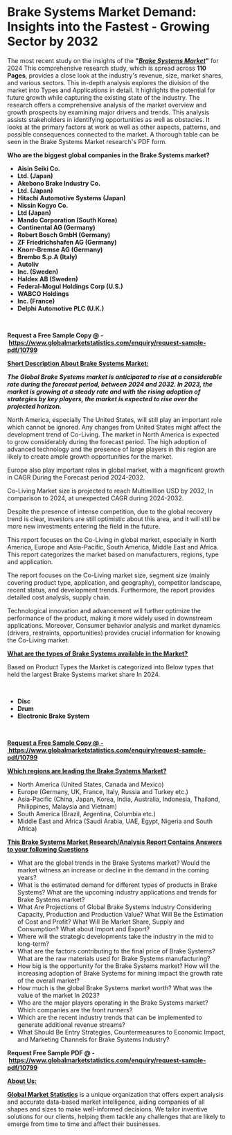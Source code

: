 <h1>Brake Systems Market Demand: Insights into the Fastest - Growing Sector by 2032</h1>
<p>The most recent study on the insights of the <strong>"</strong><a href="https://www.globalmarketstatistics.com/market-reports/brake-systems-market-10799"><strong><em>Brake Systems Market</em></strong></a><strong>"</strong>&nbsp;for 2024 This comprehensive research study, which is spread across <strong>110 Pages</strong>, provides a close look at the industry's revenue, size, market shares, and various sectors. This in-depth analysis explores the division of the market into Types and Applications in detail. It highlights the potential for future growth while capturing the existing state of the industry. The research offers a comprehensive analysis of the market overview and growth prospects by examining major drivers and trends. This analysis assists stakeholders in identifying opportunities as well as obstacles. It looks at the primary factors at work as well as other aspects, patterns, and possible consequences connected to the market. A thorough table can be seen in the Brake Systems Market research's PDF form.</p>
<p><strong>Who are the biggest global companies in the Brake Systems market?<br /></strong></p>
<ul>
<li><strong>Aisin Seiki Co.</strong></li>
<li><strong>Ltd. (Japan)</strong></li>
<li><strong>Akebono Brake Industry Co.</strong></li>
<li><strong>Ltd. (Japan)</strong></li>
<li><strong>Hitachi Automotive Systems (Japan)</strong></li>
<li><strong>Nissin Kogyo Co.</strong></li>
<li><strong>Ltd (Japan)</strong></li>
<li><strong>Mando Corporation (South Korea)</strong></li>
<li><strong>Continental AG (Germany)</strong></li>
<li><strong>Robert Bosch GmbH (Germany)</strong></li>
<li><strong>ZF Friedrichshafen AG (Germany)</strong></li>
<li><strong>Knorr-Bremse AG (Germany)</strong></li>
<li><strong>Brembo S.p.A (Italy)</strong></li>
<li><strong>Autoliv</strong></li>
<li><strong>Inc. (Sweden)</strong></li>
<li><strong>Haldex AB (Sweden)</strong></li>
<li><strong>Federal-Mogul Holdings Corp (U.S.)</strong></li>
<li><strong>WABCO Holdings</strong></li>
<li><strong>Inc. (France)</strong></li>
<li><strong>Delphi Automotive PLC (U.K.)</strong></li>
</ul>
<p>&nbsp;</p>
<p><strong>Request a Free Sample Copy @ -&nbsp;</strong><a href="https://www.globalmarketstatistics.com/enquiry/request-sample-pdf/10799"><strong>https://www.globalmarketstatistics.com/enquiry/request-sample-pdf/10799</strong></a></p>
<p><strong><u>Short Description About Brake Systems Market:</u></strong></p>
<p><strong><em>The Global Brake Systems market is anticipated to rise at a considerable rate during the forecast period, between 2024 and 2032. In 2023, the market is growing at a steady rate and with the rising adoption of strategies by key players, the market is expected to rise over the projected horizon.</em></strong></p>
<p>North America, especially The United States, will still play an important role which cannot be ignored. Any changes from United States might affect the development trend of Co-Living. The market in North America is expected to grow considerably during the forecast period. The high adoption of advanced technology and the presence of large players in this region are likely to create ample growth opportunities for the market.</p>
<p>Europe also play important roles in global market, with a magnificent growth in CAGR During the Forecast period 2024-2032.</p>
<p>Co-Living Market size is projected to reach Multimillion USD by 2032, In comparison to 2024, at unexpected CAGR during 2024-2032.</p>
<p>Despite the presence of intense competition, due to the global recovery trend is clear, investors are still optimistic about this area, and it will still be more new investments entering the field in the future.</p>
<p>This report focuses on the Co-Living in global market, especially in North America, Europe and Asia-Pacific, South America, Middle East and Africa. This report categorizes the market based on manufacturers, regions, type and application.</p>
<p>The report focuses on the Co-Living market size, segment size (mainly covering product type, application, and geography), competitor landscape, recent status, and development trends. Furthermore, the report provides detailed cost analysis, supply chain.</p>
<p>Technological innovation and advancement will further optimize the performance of the product, making it more widely used in downstream applications. Moreover, Consumer behavior analysis and market dynamics (drivers, restraints, opportunities) provides crucial information for knowing the Co-Living market.</p>
<p><strong><u>What are the types of Brake Systems available in the Market?</u></strong></p>
<p>Based on Product Types the Market is categorized into Below types that held the largest Brake Systems market share In 2024.</p>
<p>&nbsp;</p>
<ul>
<li><strong>Disc</strong></li>
<li><strong>Drum</strong></li>
<li><strong>Electronic Brake System</strong></li>
</ul>
<p>&nbsp;</p>
<p><strong><u>Request a Free Sample Copy @ -&nbsp;</u></strong><a href="https://www.globalmarketstatistics.com/enquiry/request-sample-pdf/10799"><strong>https://www.globalmarketstatistics.com/enquiry/request-sample-pdf/10799</strong></a></p>
<p><strong><u>Which regions are leading the Brake Systems Market?</u></strong></p>
<ul>
<li>North America (United States, Canada and Mexico)</li>
<li>Europe (Germany, UK, France, Italy, Russia and Turkey etc.)</li>
<li>Asia-Pacific (China, Japan, Korea, India, Australia, Indonesia, Thailand, Philippines, Malaysia and Vietnam)</li>
<li>South America (Brazil, Argentina, Columbia etc.)</li>
<li>Middle East and Africa (Saudi Arabia, UAE, Egypt, Nigeria and South Africa)</li>
</ul>
<p><strong><u>This Brake Systems Market Research/Analysis Report Contains Answers to your following Questions</u></strong></p>
<ul>
<li>What are the global trends in the Brake Systems market? Would the market witness an increase or decline in the demand in the coming years?</li>
<li>What is the estimated demand for different types of products in Brake Systems? What are the upcoming industry applications and trends for Brake Systems market?</li>
<li>What Are Projections of Global Brake Systems Industry Considering Capacity, Production and Production Value? What Will Be the Estimation of Cost and Profit? What Will Be Market Share, Supply and Consumption? What about Import and Export?</li>
<li>Where will the strategic developments take the industry in the mid to long-term?</li>
<li>What are the factors contributing to the final price of Brake Systems? What are the raw materials used for Brake Systems manufacturing?</li>
<li>How big is the opportunity for the Brake Systems market? How will the increasing adoption of Brake Systems for mining impact the growth rate of the overall market?</li>
<li>How much is the global Brake Systems market worth? What was the value of the market In 2023?</li>
<li>Who are the major players operating in the Brake Systems market? Which companies are the front runners?</li>
<li>Which are the recent industry trends that can be implemented to generate additional revenue streams?</li>
<li>What Should Be Entry Strategies, Countermeasures to Economic Impact, and Marketing Channels for Brake Systems Industry?</li>
</ul>
<p><strong>Request Free Sample PDF @ -&nbsp;</strong><a href="https://www.globalmarketstatistics.com/enquiry/request-sample-pdf/10799"><strong>https://www.globalmarketstatistics.com/enquiry/request-sample-pdf/10799</strong></a></p>
<p><strong><u>About Us:</u></strong></p>
<p><a href="https://www.globalmarketstatistics.com/enquiry/request-sample-pdf/10799"><strong>Global Market Statistics</strong></a>&nbsp;is a unique organization that offers expert analysis and accurate data-based market intelligence, aiding companies of all shapes and sizes to make well-informed decisions. We tailor inventive solutions for our clients, helping them tackle any challenges that are likely to emerge from time to time and affect their businesses.</p>